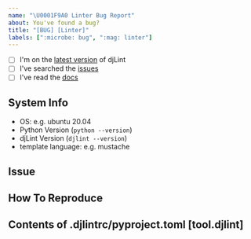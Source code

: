 ```yaml
---
name: "\U0001F9A0 Linter Bug Report"
about: You've found a bug?
title: "[BUG] [Linter]"
labels: [":microbe: bug", ":mag: linter"]
---
```


<!--
    Thanks for finding and submitting an issue.

    Have you...
-->

- [ ] I'm on the [latest version](https://pypi.org/project/djlint/) of djLint
- [ ] I've searched the [issues](https://github.com/djlint/djLint/issues)
- [ ] I've read the [docs](https://djlint.com)

## System Info

- OS: e.g. ubuntu 20.04
- Python Version (`python --version`)
- djLint Version (`djlint --version`)
- template language: e.g. mustache

## Issue

<!-- A clear and concise description of what the bug is. -->

## How To Reproduce

<!-- Steps to reproduce the behavior -->

## Contents of .djlintrc/pyproject.toml [tool.djlint]

<!-- please include your config -->

<!-- Thanks! 🤠 -->
